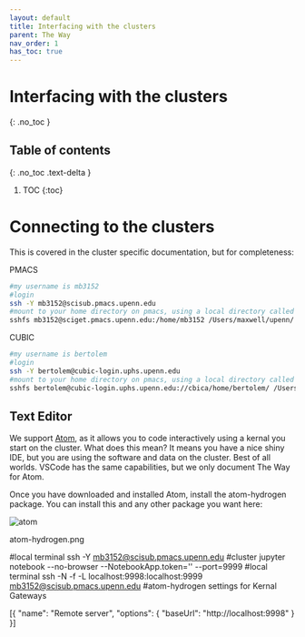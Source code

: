 ```yaml
---
layout: default
title: Interfacing with the clusters
parent: The Way
nav_order: 1
has_toc: true
---
```


# Interfacing with the clusters
{: .no_toc }

## Table of contents
{: .no_toc .text-delta }

1. TOC
{:toc}

# Connecting to the clusters

This is covered in the cluster specific documentation, but for completeness:

PMACS

```bash
#my username is mb3152
#login
ssh -Y mb3152@scisub.pmacs.upenn.edu
#mount to your home directory on pmacs, using a local directory called "/Users/maxwell/upenn/"
sshfs mb3152@sciget.pmacs.upenn.edu:/home/mb3152 /Users/maxwell/upenn/ -o follow_symlinks
```
CUBIC 
```bash
#my username is bertolem
#login
ssh -Y bertolem@cubic-login.uphs.upenn.edu
#mount to your home directory on pmacs, using a local directory called "/Users/maxwell/CUBIC/"
sshfs bertolem@cubic-login.uphs.upenn.edu://cbica/home/bertolem/ /Users/maxwell/CUBIC/ -o follow_symlinks
```

## Text Editor

We support [Atom](https://atom.io), as it allows you to code interactively using a kernal you start on the cluster. What does this mean? It means you have a nice shiny IDE, but you are using the software and data on the cluster. Best of all worlds. VSCode has the same capabilities, but we only document The Way for Atom.

Once you have downloaded and installed Atom, install the atom-hydrogen package. You can install this and any other package you want here:

![atom](/atom-hydrogen.png)

atom-hydrogen.png

#local terminal 
ssh -Y mb3152@scisub.pmacs.upenn.edu
#cluster
jupyter notebook --no-browser --NotebookApp.token='' --port=9999
#local terminal
ssh -N -f -L localhost:9998:localhost:9999  mb3152@scisub.pmacs.upenn.edu
#atom-hydrogen settings for Kernal Gateways

[{
  "name": "Remote server",
  "options": {
    "baseUrl": "http://localhost:9998"
  }
}]

##



